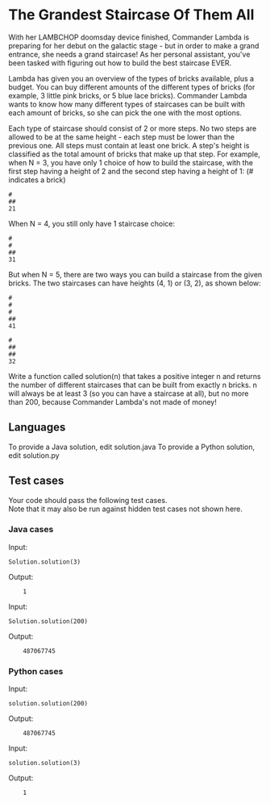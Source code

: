 # The Grandest Staircase Of Them All

With her LAMBCHOP doomsday device finished, Commander Lambda is preparing for her debut on the galactic stage - but in order to make a grand entrance,
she needs a grand staircase! As her personal assistant, you've been tasked with figuring out how to build the best staircase EVER.

Lambda has given you an overview of the types of bricks available, plus a budget. You can buy different amounts of the different types of bricks (for
example, 3 little pink bricks, or 5 blue lace bricks). Commander Lambda wants to know how many different types of staircases can be built with each
amount of bricks, so she can pick the one with the most options.

Each type of staircase should consist of 2 or more steps.  No two steps are allowed to be at the same height - each step must be lower than the previous
one. All steps must contain at least one brick. A step's height is classified as the total amount of bricks that make up that step.
For example, when N = 3, you have only 1 choice of how to build the staircase, with the first step having a height of 2 and the second step having a
height of 1: (# indicates a brick)
```
#
##
21
```
When N = 4, you still only have 1 staircase choice:
```
#
#
##
31
```
But when N = 5, there are two ways you can build a staircase from the given bricks. The two staircases can have heights (4, 1) or (3, 2), as shown
below:
```
#
#
#
##
41

#
##
##
32
```
Write a function called solution(n) that takes a positive integer n and returns the number of different staircases that can be built from exactly n
bricks. n will always be at least 3 (so you can have a staircase at all), but no more than 200, because Commander Lambda's not made of money!

## Languages

To provide a Java solution, edit solution.java
To provide a Python solution, edit solution.py  

## Test cases

Your code should pass the following test cases.  
Note that it may also be run against hidden test cases not shown here.  
  
### Java cases 

Input:  
```
Solution.solution(3) 
```
Output:  
```
    1
```
  
Input:  
```
Solution.solution(200)  
```
Output:  
```
    487067745
```
  
### Python cases

Input:  
```
solution.solution(200)  
```
Output:  
```
    487067745
```
  
Input:  
```
solution.solution(3)  
```
Output:  
```
    1
```
